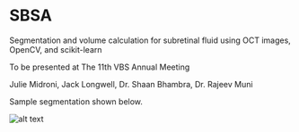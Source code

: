# SBSA
Segmentation and volume calculation for subretinal fluid using OCT images, OpenCV, and scikit-learn

To be presented at The 11th VBS Annual Meeting

Julie Midroni, Jack Longwell, Dr. Shaan Bhambra, Dr. Rajeev Muni

Sample segmentation shown below. 


![alt text](https://github.com/jui434/SBSA/blob/main/movie.gif "raw and annotated scans")


